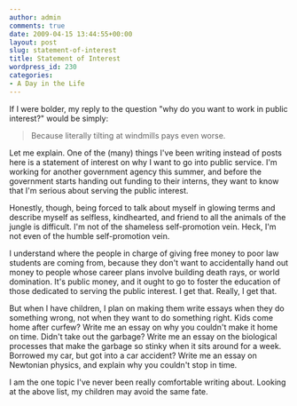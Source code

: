 ```yaml
---
author: admin
comments: true
date: 2009-04-15 13:44:55+00:00
layout: post
slug: statement-of-interest
title: Statement of Interest
wordpress_id: 230
categories:
- A Day in the Life
---
```


If I were bolder, my reply to the question "why do you want to work in public interest?" would be simply:

> Because literally tilting at windmills pays even worse.

Let me explain. One of the (many) things I've been writing instead of posts here is a statement of interest on why I want to go into public service. I'm working for another government agency this summer, and before the government starts handing out funding to their interns, they want to know that I'm serious about serving the public interest.<!--more -->

Honestly, though, being forced to talk about myself in glowing terms and describe myself as selfless, kindhearted, and friend to all the animals of the jungle is difficult. I'm not of the shameless self-promotion vein. Heck, I'm not even of the humble self-promotion vein.

I understand where the people in charge of giving free money to poor law students are coming from, because they don't want to accidentally hand out money to people whose career plans involve building death rays, or world domination. It's public money, and it ought to go to foster the education of those dedicated to serving the public interest. I get that. Really, I get that.

But when I have children, I plan on making them write essays when they do something wrong, not when they want to do something right. Kids come home after curfew? Write me an essay on why you couldn't make it home on time. Didn't take out the garbage? Write me an essay on the biological processes that make the garbage so stinky when it sits around for a week. Borrowed my car, but got into a car accident? Write me an essay on Newtonian physics, and explain why you couldn't stop in time.

I am the one topic I've never been really comfortable writing about. Looking at the above list, my children may avoid the same fate.
